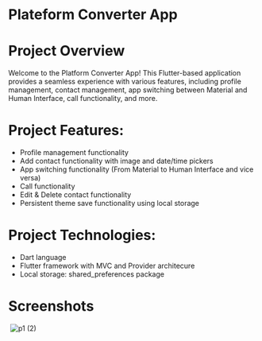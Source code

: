 # Plateform Converter App
# Project Overview
Welcome to the Platform Converter App! This Flutter-based application provides a seamless experience with various features, including profile management, contact management, app switching between Material and Human Interface, call functionality, and more.
# Project Features:
- Profile management functionality
- Add contact functionality with image and date/time pickers
- App switching functionality (From Material to Human Interface and vice versa)
- Call functionality
- Edit & Delete contact functionality
- Persistent theme save functionality using local storage


# Project Technologies:
- Dart language
- Flutter framework with MVC and Provider architecure
- Local storage: shared_preferences package

# Screenshots
<image  src> ![p1 (2)](https://github.com/dipak2005/contact_dairy1/assets/143473007/e118e90c-d721-4812-a408-058d707ccc99)



